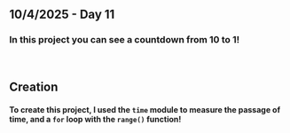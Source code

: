 ## 10/4/2025 - Day 11

### In this project you can see a countdown from 10 to 1!

&nbsp;

## Creation
#### To create this project, I used the `time` module to measure the passage of time, and a `for` loop with the `range()` function!
